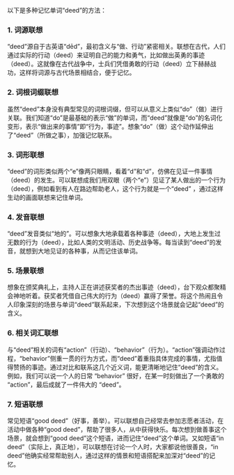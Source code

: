 以下是多种记忆单词“deed”的方法：

### 1. 词源联想
“deed”源自于古英语“dēd”，最初含义与“做、行动”紧密相关。联想在古代，人们通过实际的行动（deed）来证明自己的能力和勇气，比如做出英勇的事迹（deed）。这就像在古代战争中，士兵们凭借勇敢的行动（deed）立下赫赫战功，这样将词源与古代场景相结合，便于记忆。

### 2. 词根词缀联想
虽然“deed”本身没有典型常见的词根词缀，但可以从意义上类似“do”（做）进行关联。我们知道“do”是最基础的表示“做”的单词，而“deed”就像是“do”的名词化变形，表示“做出来的事情”即“行为，事迹”。想象“do”（做）这个动作延伸出了“deed”（所做之事），加强记忆联系。

### 3. 词形联想
“deed”的词形类似两个“e”像两只眼睛，看着“d”和“d”，仿佛在见证一件事情（deed）的发生。可以联想成我们用双眼（两个“e”）见证了某人做出的一个行为（deed），例如看到有人在路边帮助老人，这个行为就是一个“deed” ，通过这样生动的画面联想来记住单词。

### 4. 发音联想
“deed”发音类似“地的”。可以想象大地承载着各种事迹（deed），大地上发生过无数的行为（deed），比如人类的文明活动、历史战争等。每当读到“deed”的发音，就想到大地见证的各种事，从而记住该单词。

### 5. 场景联想
想象在颁奖典礼上，主持人正在讲述获奖者的杰出事迹（deed），台下观众都聚精会神地听着。获奖者凭借自己伟大的行为（deed）赢得了荣誉。将这个热闹且令人印象深刻的场景与单词“deed”联系起来，下次想到这个场景就会记起“deed”的含义。

### 6. 相关词汇联想
与“deed”相关的词有“action”（行动）、“behavior”（行为）。“action”强调动作过程，“behavior”侧重一贯的行为方式，而“deed”着重指具体完成的事情，尤指值得赞扬的事迹。通过对比和联系这几个近义词，能更清晰地记住“deed”的含义。例如，我们可以说一个人的日常 “behavior” 很好，在某一时刻做出了一个勇敢的 “action”，最后成就了一件伟大的 “deed”。

### 7. 短语联想
常见短语“good deed”（好事，善举）。可以联想自己经常去参加志愿者活动，在活动中做各种“good deed”，帮助了很多人，从中获得快乐。每次想到做善事这个场景，就会想到“good deed”这个短语，进而记住“deed”这个单词。又如短语“in deed”（实际上，真正地），可以联想在讨论一个人时，大家都说他很善良，“in deed”他确实经常帮助别人，通过这样的情景和短语搭配来加深对“deed”的记忆。 
